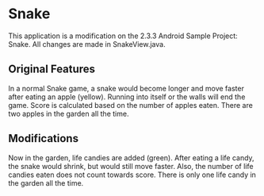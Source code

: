Snake
===============
This application is a modification on the 2.3.3 Android Sample Project: Snake. All changes are made in SnakeView.java.

Original Features
-----------------

In a normal Snake game, a snake would become longer and move faster after eating an apple (yellow). Running into itself or the walls will end the game.
Score is calculated based on the number of apples eaten. There are two apples in the garden all the time.

Modifications
-------------

Now in the garden, life candies are added (green). After eating a life candy, the snake would shrink, but would still move faster.
Also, the number of life candies eaten does not count towards score. There is only one life candy in the garden all the time.